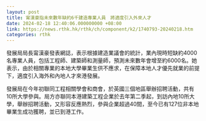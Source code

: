 ```yaml
---
layout: post
title: 甯漢豪指未來數年缺約6千建造專業人員　將適度引入外來人才　　
date: 2024-02-18 12:40:06.000000000 +08:00
link: https://news.rthk.hk/rthk/ch/component/k2/1740793-20240218.htm
categories: rthk
---
```


發展局局長甯漢豪發表網誌，表示根據建造業議會的統計，業內現時短缺約4000名專業人員，包括工程師、建築師和測量師，預測未來數年會增至約6000名。她表示，由於相關專業的本地大學畢業生供不應求，在保障本地人才優先就業的前提下，適度引入海外和內地人才來港發展。

發展局在今年初聯同工程相關學會和商會，於英國三個地區舉辦招聘活動，共有10所大學參與。局方亦聯同本港建築工程企業於去年第二季起，到訪內地10所大學，舉辦招聘活動，又形容反應熱烈，參與企業超過40間，至今已有127位非本地畢業生成功獲聘，並已到港工作。

